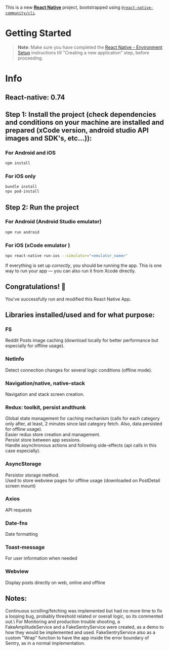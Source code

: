 This is a new [**React Native**](https://reactnative.dev) project, bootstrapped using [`@react-native-community/cli`](https://github.com/react-native-community/cli).

# Getting Started

>**Note**: Make sure you have completed the [React Native - Environment Setup](https://reactnative.dev/docs/environment-setup) instructions till "Creating a new application" step, before proceeding.

# Info
## React-native: 0.74


## Step 1: Install the project (check dependencies and conditions on your machine are installed and prepared (xCode version, android studio API images and SDK's, etc...)):
### For Android and iOS

```bash
npm install
```
### For iOS only 

```bash
bundle install
npx pod-install
```

## Step 2: Run the project
### For Android (Android Studio emulator)

```bash
npm run android
```

### For iOS (xCode emulator )
```bash
npx react-native run-ios --simulator="<emulator_name>"
```

If everything is set up _correctly_, you should be running the app.
This is one way to run your app — you can also run it from Xcode directly.


## Congratulations! :tada:

You've successfully run and modified this React Native App.

## Libraries installed/used and for what purpose:

### FS
Reddit Posts image caching (download locally for better performance but especially for offline usage).

### NetInfo
Detect connection changes for several logic conditions (offline mode).

### Navigation/native, native-stack
Navigation and stack screen creation.

### Redux: toolkit, persist andthunk
Global state management for caching mechanism (calls for each category only after, at least, 2 minutes since last category fetch. Also, data persisted for offline usage).\
Easier redux store creation and management.\
Persist store between app sessions.\
Handle asynchronous actions and following side-effects (api calls in this case especially).

### AsyncStorage
Persistor storage method.\
Used to store webview pages for offline usage (downloaded on PostDetail screen mount)

### Axios
API requests

### Date-fns
Date formatting

### Toast-message
For user information when needed

### Webview
Display posts directly on web, online and offline

## Notes:
 Continuous scrolling/fetching was implemented but had no more time to fix a looping bug, probably threshold related or overall logic, so its commented out.\ For Monitoring and production trouble shooting, a FakeAmplitudeService and a FakeSentryService were created, as a demo to how they would be implemented and used. FakeSentryService also as a custom "Wrap" function to have the app inside the error boundary of Sentry, as in a normal implementation.


